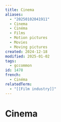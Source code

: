 ```yaml
---
title: Cinema
aliases:
  - "20250102041911"
  - Cinema
  - Cinéma
  - Films
  - Motion pictures
  - Movies
  - Moving pictures
created: 2024-12-18
modified: 2025-01-02
tags:
  - gccommon
id: 1478
french:
  - Cinéma
relatedTerm:
  - "[[Film industry]]"
---
```

# Cinema
